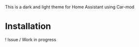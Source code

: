 
This is a dark and light theme for Home Assistant using Car-mod

<h1>Installation</h1>

! Issue / Work in progress

